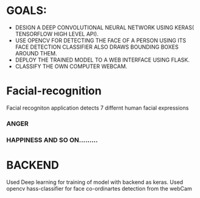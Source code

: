 # GOALS:

* DESIGN A DEEP CONVOLUTIONAL NEURAL NETWORK USING KERAS( TENSORFLOW HIGH LEVEL API).
* USE OPENCV FOR DETECTING THE FACE OF A PERSON USING ITS FACE DETECTION CLASSIFIER ALSO DRAWS BOUNDING BOXES AROUND THEM.
* DEPLOY THE TRAINED MODEL TO A WEB INTERFACE USING FLASK.
* CLASSIFY THE OWN COMPUTER WEBCAM.

# Facial-recognition
Facial recogniton application detects 7 differnt human facial expressions
### ANGER
### HAPPINESS AND SO ON.........


# BACKEND
Used Deep learning for training of model with backend as keras.
Used opencv hass-classifier for face co-ordinartes detection from the webCam 

